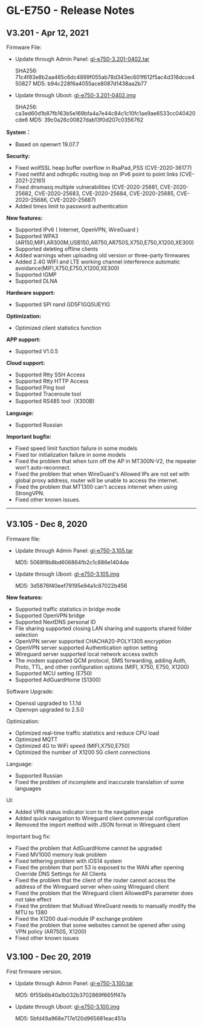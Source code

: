 # GL-E750 - Release Notes

## V3.201 - Apr 12, 2021

Firmware File:

- Update through Admin Panel: [gl-e750-3.201-0402.tar](https://s3.us-east-2.amazonaws.com/download.gl-inet.com/firmware/e750/release/openwrt-e750-3.201-0402.tar)

    SHA256: 71c4f83e8b2aa465c6dc4899f055ab78d343ec601f612f5ac4d316dcce450827
    MD5: b94c228f6a4055ace8087d1438aa2b77

- Update through Uboot: [gl-e750-3.201-0402.img](https://s3.us-east-2.amazonaws.com/download.gl-inet.com/firmware/e750/release/openwrt-e750-3.201-0402.img)

    SHA256: ca3ed60d1b87fb163b5e169bfa4a7e44c84c1c10fc1ae9ae6533cc040420cde6
    MD5: 39c0a26c00827dab13f0d207c0356762

**System：**

- Based on openwrt 19.07.7

**Security:**

- Fixed wolfSSL heap buffer overflow in RsaPad_PSS (CVE-2020-36177)
- Fixed netifd and odhcp6c routing loop on IPv6 point to point links (CVE-2021-22161)
- Fixed dnsmasq multiple vulnerabilities (CVE-2020-25681, CVE-2020-25682, CVE-2020-25683, CVE-2020-25684, CVE-2020-25685, CVE-2020-25686, CVE-2020-25687)
- Added times limit to password authentication

**New features:**

- Supported IPv6 ( Internet, OpenVPN, WireGuard )
- Supported WPA3 (AR150,MIFI,AR300M,USB150,AR750,AR750S,X750,E750,X1200,XE300)
- Supported deleting offline clients
- Added warnings when uploading old version or three-party firmwares
- Added 2.4G WIFI and LTE working channel interference automatic avoidance(MIFI,X750,E750,X1200,XE300)
- Supported IGMP 
- Supported DLNA

**Hardware support:**

- Supported SPI nand GD5F1GQ5UEYIG

**Optimization:**

- Optimized client statistics function

**APP support:**

- Supported V1.0.5

**Cloud support:**

- Supported Rtty SSH Access
- Supported Rtty HTTP Access
- Supported Ping tool
- Supported Traceroute tool
- Supported RS485 tool（X300B)

**Language:**

- Supported Russian

**Important bugfix:**

- Fixed speed limit function failure in some models
- Fixed tor initialization failure in some models
- Fixed the problem that when turn off the AP in MT300N-V2, the repeater won't auto-reconnect.
- Fixed the problem that when WireGuard's Allowed IPs are not set with global proxy address, router will be unable to access the internet. 
- Fixed the problem that MT1300 can't access internet when using StrongVPN.
- Fixed other known issues.

---

## V3.105 - Dec 8, 2020

Firmware file:

- Update through Admin Panel: [gl-e750-3.105.tar](https://s3.us-east-2.amazonaws.com/download.gl-inet.com/firmware/e750/release/openwrt-e750-3.105.tar)

    MD5: 5068f8b8bd606864fb2c1c886e1404de

- Update through Uboot: [gl-e750-3.105.img](https://s3.us-east-2.amazonaws.com/download.gl-inet.com/firmware/e750/release/openwrt-e750-3.105.img)

    MD5: 3d5876f40eef79195e94a1c87022b456

**New features:**

- Supported traffic statistics in bridge mode
- Supported OpenVPN bridge
- Supported NextDNS personal ID
- File sharing supported closing LAN sharing and supports shared folder selection
- OpenVPN server supported CHACHA20-POLY1305 encryption
- OpenVPN server supported Authentication option setting
- Wireguard server supported local network access switch
- The modem supported QCM protocol, SMS forwarding, adding Auth, Proto, TTL, and other configuration options (MIFI, X750, E750, X1200)
- Supported MCU setting (E750)
- Supported AdGuardHome (S1300)

Software Upgrade:

- Openssl upgraded to 1.1.1d
- Openvpn upgraded to 2.5.0

Optimization:

- Optimized real-time traffic statistics and reduce CPU load
- Optimized MQTT
- Optimized 4G to WiFi speed (MIFI,X750,E750)
- Optimized the number of X1200 5G client connections

Language:

- Supported Russian
- Fixed the problem of incomplete and inaccurate translation of some languages

UI:

- Added VPN status indicator icon to the navigation page
- Added quick navigation to Wireguard client commercial configuration
- Removed the import method with JSON format in Wireguard client 

Important bug fix:

- Fixed the problem that AdGuardHome cannot be upgraded
- Fixed MV1000 memory leak problem
- Fixed tethering problem with iOS14 system
- Fixed the problem that port 53 is exposed to the WAN after opening Override DNS Settings for All Clients
- Fixed the problem that the client of the router cannot access the address of the Wireguard server when using Wireguard client
- Fixed the problem that the Wireguard client AllowedIPs parameter does not take effect
- Fixed the problem that Mullvad WireGuard needs to manually modify the MTU to 1380
- Fixed the X1200 dual-module IP exchange problem
- Fixed the problem that some websites cannot be opened after using VPN policy (AR750S, X1200)
- Fixed other known issues

## V3.100 - Dec 20, 2019

First firmware version.

- Update through Admin Panel: [gl-e750-3.100.tar](https://s3.us-east-2.amazonaws.com/download.gl-inet.com/firmware/e750/release/openwrt-e750-3.100.tar)

    MD5: 6f55b6b40a1b032b3702869f665ff47a

- Update through Uboot: [gl-e750-3.100.img](https://s3.us-east-2.amazonaws.com/download.gl-inet.com/firmware/e750/release/openwrt-e750-3.100.img)

    MD5: 5bfd49a968e717e120d965681eac451a